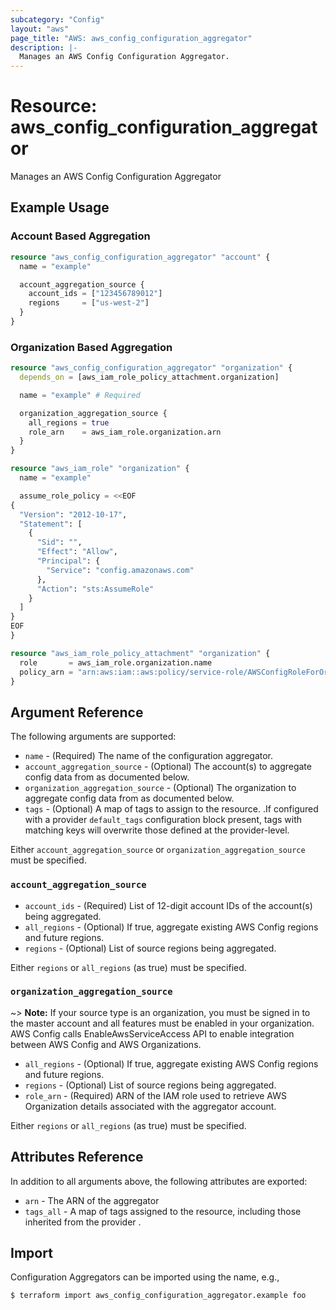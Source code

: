```yaml
---
subcategory: "Config"
layout: "aws"
page_title: "AWS: aws_config_configuration_aggregator"
description: |-
  Manages an AWS Config Configuration Aggregator.
---
```


# Resource: aws_config_configuration_aggregator

Manages an AWS Config Configuration Aggregator

## Example Usage

### Account Based Aggregation

```terraform
resource "aws_config_configuration_aggregator" "account" {
  name = "example"

  account_aggregation_source {
    account_ids = ["123456789012"]
    regions     = ["us-west-2"]
  }
}
```

### Organization Based Aggregation

```terraform
resource "aws_config_configuration_aggregator" "organization" {
  depends_on = [aws_iam_role_policy_attachment.organization]

  name = "example" # Required

  organization_aggregation_source {
    all_regions = true
    role_arn    = aws_iam_role.organization.arn
  }
}

resource "aws_iam_role" "organization" {
  name = "example"

  assume_role_policy = <<EOF
{
  "Version": "2012-10-17",
  "Statement": [
    {
      "Sid": "",
      "Effect": "Allow",
      "Principal": {
        "Service": "config.amazonaws.com"
      },
      "Action": "sts:AssumeRole"
    }
  ]
}
EOF
}

resource "aws_iam_role_policy_attachment" "organization" {
  role       = aws_iam_role.organization.name
  policy_arn = "arn:aws:iam::aws:policy/service-role/AWSConfigRoleForOrganizations"
}
```

## Argument Reference

The following arguments are supported:

* `name` - (Required) The name of the configuration aggregator.
* `account_aggregation_source` - (Optional) The account(s) to aggregate config data from as documented below.
* `organization_aggregation_source` - (Optional) The organization to aggregate config data from as documented below.
* `tags` - (Optional) A map of tags to assign to the resource. .If configured with a provider `default_tags` configuration block present, tags with matching keys will overwrite those defined at the provider-level.

Either `account_aggregation_source` or `organization_aggregation_source` must be specified.

### `account_aggregation_source`

* `account_ids` - (Required) List of 12-digit account IDs of the account(s) being aggregated.
* `all_regions` - (Optional) If true, aggregate existing AWS Config regions and future regions.
* `regions` - (Optional) List of source regions being aggregated.

Either `regions` or `all_regions` (as true) must be specified.

### `organization_aggregation_source`

~> **Note:** If your source type is an organization, you must be signed in to the master account and all features must be enabled in your organization. AWS Config calls EnableAwsServiceAccess API to enable integration between AWS Config and AWS Organizations.

* `all_regions` - (Optional) If true, aggregate existing AWS Config regions and future regions.
* `regions` - (Optional) List of source regions being aggregated.
* `role_arn` - (Required) ARN of the IAM role used to retrieve AWS Organization details associated with the aggregator account.

Either `regions` or `all_regions` (as true) must be specified.

## Attributes Reference

In addition to all arguments above, the following attributes are exported:

* `arn` - The ARN of the aggregator
* `tags_all` - A map of tags assigned to the resource, including those inherited from the provider .

## Import

Configuration Aggregators can be imported using the name, e.g.,

```
$ terraform import aws_config_configuration_aggregator.example foo
```
